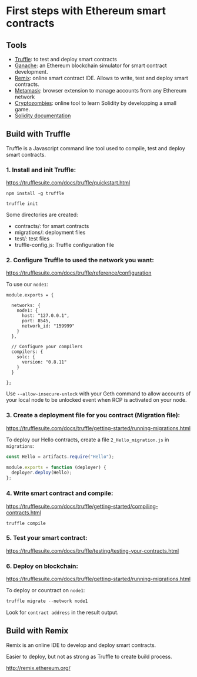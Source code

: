 # First steps with Ethereum smart contracts

## Tools

- [Truffle](https://trufflesuite.com/index.html): to test and deploy smart contracts
- [Ganache](https://trufflesuite.com/ganache/): an Ethereum blockchain simulator for smart contract development.
- [Remix](https://remix.ethereum.org/): online smart contract IDE. Allows to write, test and deploy smart contracts.
- [Metamask](https://metamask.io/): browser extension to manage accounts from any Ethereum network
- [Cryptozombies](https://cryptozombies.io/): online tool to learn Solidity by developping a small game.
- [Solidity documentation](https://docs.soliditylang.org/en/latest/)


## Build with Truffle

Truffle is a Javascript command line tool used to compile, test and deploy smart contracts.

### 1. Install and init Truffle: 

https://trufflesuite.com/docs/truffle/quickstart.html

```
npm install -g truffle
```

```
truffle init
```

Some directories are created:
- contracts/:  for smart contracts
- migrations/: deployment files
- test/: test files
- truffle-config.js: Truffle configuration file


### 2. Configure Truffle to used the network you want: 

https://trufflesuite.com/docs/truffle/reference/configuration


To use our `node1`:

```javascripr
module.exports = {

  networks: {
    node1: {
      host: "127.0.0.1",
      port: 8545,
      network_id: "159999"
    }
  },

  // Configure your compilers
  compilers: {
    solc: {
      version: "0.8.11"
    }
  }

};
```

Use `--allow-insecure-unlock` with your Geth command to allow accounts of your local node to be unlocked event when RCP is activated on your node.

###  3. Create a deployment file for you contract (Migration file): 

https://trufflesuite.com/docs/truffle/getting-started/running-migrations.html

To deploy our Hello contracts, create a file `2_Hello_migration.js` in `migrations`:

```javascript
const Hello = artifacts.require("Hello");

module.exports = function (deployer) {
  deployer.deploy(Hello);
};

```

###  4. Write smart contract and compile: 

https://trufflesuite.com/docs/truffle/getting-started/compiling-contracts.html

```
truffle compile
```

### 5. Test your smart contract: 

https://trufflesuite.com/docs/truffle/testing/testing-your-contracts.html

### 6. Deploy on blockchain: 

https://trufflesuite.com/docs/truffle/getting-started/running-migrations.html

To deploy or countract on `node1`:

```javascript
truffle migrate --network node1
```


Look for `contract address` in the result output.


## Build with Remix

Remix is an online IDE to develop and deploy smart contracts.

Easier to deploy, but not as strong as Truffle to create build process.

http://remix.ethereum.org/